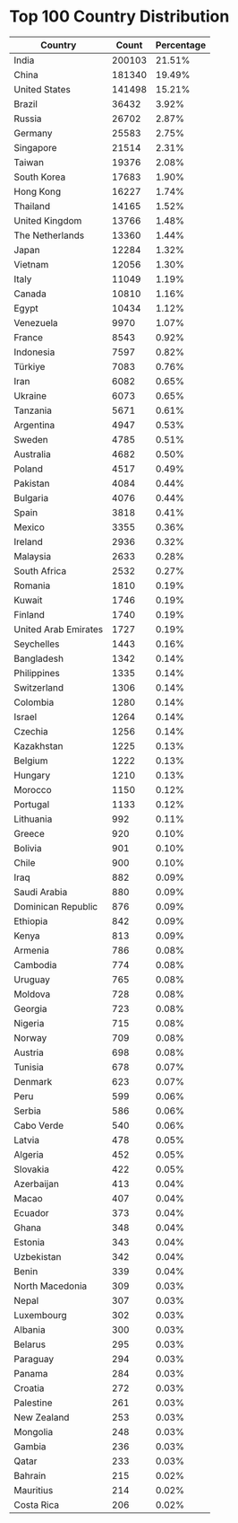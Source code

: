 # Top 100 Country Distribution
| Country | Count | Percentage |
|----|----|----|
| India | 200103 | 21.51% |
| China | 181340 | 19.49% |
| United States | 141498 | 15.21% |
| Brazil | 36432 | 3.92% |
| Russia | 26702 | 2.87% |
| Germany | 25583 | 2.75% |
| Singapore | 21514 | 2.31% |
| Taiwan | 19376 | 2.08% |
| South Korea | 17683 | 1.90% |
| Hong Kong | 16227 | 1.74% |
| Thailand | 14165 | 1.52% |
| United Kingdom | 13766 | 1.48% |
| The Netherlands | 13360 | 1.44% |
| Japan | 12284 | 1.32% |
| Vietnam | 12056 | 1.30% |
| Italy | 11049 | 1.19% |
| Canada | 10810 | 1.16% |
| Egypt | 10434 | 1.12% |
| Venezuela | 9970 | 1.07% |
| France | 8543 | 0.92% |
| Indonesia | 7597 | 0.82% |
| Türkiye | 7083 | 0.76% |
| Iran | 6082 | 0.65% |
| Ukraine | 6073 | 0.65% |
| Tanzania | 5671 | 0.61% |
| Argentina | 4947 | 0.53% |
| Sweden | 4785 | 0.51% |
| Australia | 4682 | 0.50% |
| Poland | 4517 | 0.49% |
| Pakistan | 4084 | 0.44% |
| Bulgaria | 4076 | 0.44% |
| Spain | 3818 | 0.41% |
| Mexico | 3355 | 0.36% |
| Ireland | 2936 | 0.32% |
| Malaysia | 2633 | 0.28% |
| South Africa | 2532 | 0.27% |
| Romania | 1810 | 0.19% |
| Kuwait | 1746 | 0.19% |
| Finland | 1740 | 0.19% |
| United Arab Emirates | 1727 | 0.19% |
| Seychelles | 1443 | 0.16% |
| Bangladesh | 1342 | 0.14% |
| Philippines | 1335 | 0.14% |
| Switzerland | 1306 | 0.14% |
| Colombia | 1280 | 0.14% |
| Israel | 1264 | 0.14% |
| Czechia | 1256 | 0.14% |
| Kazakhstan | 1225 | 0.13% |
| Belgium | 1222 | 0.13% |
| Hungary | 1210 | 0.13% |
| Morocco | 1150 | 0.12% |
| Portugal | 1133 | 0.12% |
| Lithuania | 992 | 0.11% |
| Greece | 920 | 0.10% |
| Bolivia | 901 | 0.10% |
| Chile | 900 | 0.10% |
| Iraq | 882 | 0.09% |
| Saudi Arabia | 880 | 0.09% |
| Dominican Republic | 876 | 0.09% |
| Ethiopia | 842 | 0.09% |
| Kenya | 813 | 0.09% |
| Armenia | 786 | 0.08% |
| Cambodia | 774 | 0.08% |
| Uruguay | 765 | 0.08% |
| Moldova | 728 | 0.08% |
| Georgia | 723 | 0.08% |
| Nigeria | 715 | 0.08% |
| Norway | 709 | 0.08% |
| Austria | 698 | 0.08% |
| Tunisia | 678 | 0.07% |
| Denmark | 623 | 0.07% |
| Peru | 599 | 0.06% |
| Serbia | 586 | 0.06% |
| Cabo Verde | 540 | 0.06% |
| Latvia | 478 | 0.05% |
| Algeria | 452 | 0.05% |
| Slovakia | 422 | 0.05% |
| Azerbaijan | 413 | 0.04% |
| Macao | 407 | 0.04% |
| Ecuador | 373 | 0.04% |
| Ghana | 348 | 0.04% |
| Estonia | 343 | 0.04% |
| Uzbekistan | 342 | 0.04% |
| Benin | 339 | 0.04% |
| North Macedonia | 309 | 0.03% |
| Nepal | 307 | 0.03% |
| Luxembourg | 302 | 0.03% |
| Albania | 300 | 0.03% |
| Belarus | 295 | 0.03% |
| Paraguay | 294 | 0.03% |
| Panama | 284 | 0.03% |
| Croatia | 272 | 0.03% |
| Palestine | 261 | 0.03% |
| New Zealand | 253 | 0.03% |
| Mongolia | 248 | 0.03% |
| Gambia | 236 | 0.03% |
| Qatar | 233 | 0.03% |
| Bahrain | 215 | 0.02% |
| Mauritius | 214 | 0.02% |
| Costa Rica | 206 | 0.02% |
